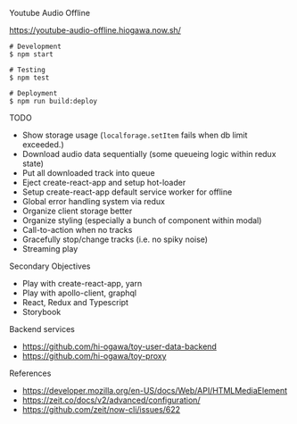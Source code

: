 Youtube Audio Offline

https://youtube-audio-offline.hiogawa.now.sh/

```
# Development
$ npm start

# Testing
$ npm test

# Deployment
$ npm run build:deploy
```


TODO

- Show storage usage (`localforage.setItem` fails when db limit exceeded.)
- Download audio data sequentially (some queueing logic within redux state)
- Put all downloaded track into queue
- Eject create-react-app and setup hot-loader
- Setup create-react-app default service worker for offline
- Global error handling system via redux
- Organize client storage better
- Organize styling (especially a bunch of component within modal)
- Call-to-action when no tracks
- Gracefully stop/change tracks (i.e. no spiky noise)
- Streaming play


Secondary Objectives

- Play with create-react-app, yarn
- Play with apollo-client, graphql
- React, Redux and Typescript
- Storybook


Backend services

- https://github.com/hi-ogawa/toy-user-data-backend
- https://github.com/hi-ogawa/toy-proxy


References

- https://developer.mozilla.org/en-US/docs/Web/API/HTMLMediaElement
- https://zeit.co/docs/v2/advanced/configuration/
- https://github.com/zeit/now-cli/issues/622
